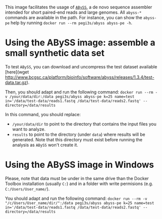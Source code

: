 This image facilitates the usage of [`ABySS`](https://github.com/bcgsc/abyss), a de novo sequence assembler intended for short paired-end reads and large genomes. All `abyss-*` commands are available in the path. For instance, you can show the `abyss-pe` help by running `docker run --rm pegi3s/abyss abyss-pe -h`.

# Using the ABySS image: assemble a small synthetic data set

To test `ABySS`, you can download and uncompress the test dataset available [here](wget http://www.bcgsc.ca/platform/bioinfo/software/abyss/releases/1.3.4/test-data.tar.gz).

Then, you should adapt and run the following command: `docker run --rm -v /your/data/dir:/data pegi3s/abyss abyss-pe k=25 name=test in='/data/test-data/reads1.fastq /data/test-data/reads2.fastq' --directory=/data/results`

In this command, you should replace:
- `/your/data/dir` to point to the directory that contains the input files you want to analyze.
- `results` to point to the directory (under `data`) where results will be generated. Note that this directory must exist before running the analysis as `ABySS` won't create it.

# Using the ABySS image in Windows

Please, note that data must be under in the same drive than the Docker Toolbox installation (usually `C:`) and in a folder with write permisions (e.g. `C:/Users/User_name/`).

You should adapt and run the following command: `docker run --rm -v "/c/Users/User_name/dir/":/data pegi3s/abyss abyss-pe k=25 name=test in='/data/test-data/reads1.fastq /data/test-data/reads2.fastq' --directory=/data/results`
